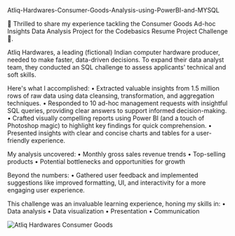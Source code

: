 Atliq-Hardwares-Consumer-Goods-Analysis-using-PowerBI-and-MYSQL

🚀 Thrilled to share my experience tackling the Consumer Goods Ad-hoc Insights Data Analysis Project for the Codebasics Resume Project Challenge 🚀.

Atliq Hardwares, a leading (fictional) Indian computer hardware producer, needed to make faster, data-driven decisions. To expand their data analyst team, they conducted an SQL challenge to assess applicants' technical and soft skills.

Here's what I accomplished:
•	Extracted valuable insights from 1.5 million rows of raw data using data cleansing, transformation, and aggregation techniques.
•	Responded to 10 ad-hoc management requests with insightful SQL queries, providing clear answers to support informed decision-making.
•	Crafted visually compelling reports using Power BI (and a touch of Photoshop magic) to highlight key findings for quick comprehension.
•	Presented insights with clear and concise charts and tables for a user-friendly experience.

My analysis uncovered:
•	Monthly gross sales revenue trends
•	Top-selling products
•	Potential bottlenecks and opportunities for growth

Beyond the numbers:
•	Gathered user feedback and implemented suggestions like improved formatting, UI, and interactivity for a more engaging user experience.

This challenge was an invaluable learning experience, honing my skills in:
•	Data analysis
•	Data visualization
•	Presentation
•	Communication

![Atliq Hardwares Consumer Goods](https://github.com/pawansukheja/Atliq-Hardwares-Consumer-Goods-Analysis-using-PowerBI-and-MYSQL/assets/163865690/b501f1cd-25d3-4d2f-9e03-2b03ad080199)
